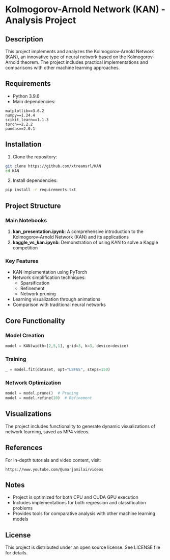 # Kolmogorov-Arnold Network (KAN) - Analysis Project

## Description
This project implements and analyzes the Kolmogorov-Arnold Network (KAN), an innovative type of neural network based on the Kolmogorov-Arnold theorem. The project includes practical implementations and comparisons with other machine learning approaches.

## Requirements
- Python 3.9.6
- Main dependencies:
````text
matplotlib==3.6.2
numpy==1.24.4
scikit_learn==1.1.3
torch==2.2.2
pandas==2.0.1
````

## Installation

1. Clone the repository:
````bash
git clone https://github.com/xtreamsrl/KAN
cd KAN
````

2. Install dependencies:
````bash
pip install -r requirements.txt
````

## Project Structure

### Main Notebooks
1. **kan_presentation.ipynb**: A comprehensive introduction to the Kolmogorov-Arnold Network (KAN) and its applications
2. **kaggle_vs_kan.ipynb**: Demonstration of using KAN to solve a Kaggle competition

### Key Features
- KAN implementation using PyTorch
- Network simplification techniques:
  - Sparsification
  - Refinement
  - Network pruning
- Learning visualization through animations
- Comparison with traditional neural networks

## Core Functionality

### Model Creation
````python
model = KAN(width=[2,5,1], grid=3, k=3, device=device)
````

### Training
````python
_ = model.fit(dataset, opt="LBFGS", steps=150)
````

### Network Optimization
````python
model = model.prune()  # Pruning
model = model.refine(10)  # Refinement
````

## Visualizations
The project includes functionality to generate dynamic visualizations of network learning, saved as MP4 videos.

## References
For in-depth tutorials and video content, visit:
````text
https://www.youtube.com/@umarjamilai/videos
````

## Notes
- Project is optimized for both CPU and CUDA GPU execution
- Includes implementations for both regression and classification problems
- Provides tools for comparative analysis with other machine learning models

## License
This project is distributed under an open source license. See LICENSE file for details.